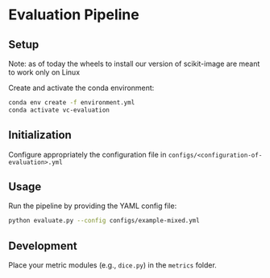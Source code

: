 # Evaluation Pipeline

## Setup
Note: as of today the wheels to install our version of scikit-image are meant to work only on Linux

Create and activate the conda environment:

```bash
conda env create -f environment.yml
conda activate vc-evaluation
```

## Initialization

Configure appropriately the configuration file in `configs/<configuration-of-evaluation>.yml`

## Usage

Run the pipeline by providing the YAML config file:

```bash
python evaluate.py --config configs/example-mixed.yml
```

## Development
Place your metric modules (e.g., `dice.py`) in the `metrics` folder.